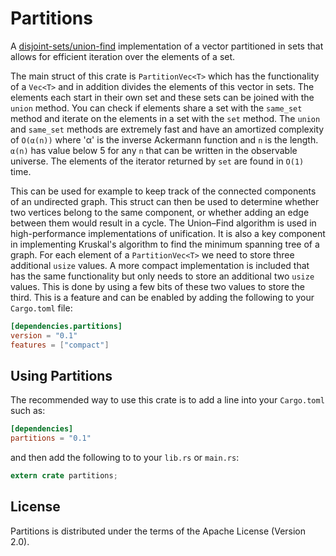# Partitions

A [disjoint-sets/union-find] implementation of a vector partitioned in sets that
allows for efficient iteration over the elements of a set.

The main struct of this crate is `PartitionVec<T>` which has the functionality
of a `Vec<T>` and in addition divides the elements of this vector in sets.
The elements each start in their own set and these sets can be joined with the
`union` method. You can check if elements share a set with the `same_set` method
and iterate on the elements in a set with the `set` method. The `union` and
`same_set` methods are extremely fast and have an amortized complexity of
`O(α(n))` where 'α' is the inverse Ackermann function and `n` is the length.
`α(n)` has value below 5 for any `n` that can be written in the observable
universe. The elements of the iterator returned by `set` are found in `O(1)`
time.

This can be used for example to keep track of the connected components of an
undirected graph. This struct can then be used to determine whether two vertices
belong to the same component, or whether adding an edge between them would
result in a cycle. The Union–Find algorithm is used in high-performance
implementations of unification. It is also a key component in implementing
Kruskal's algorithm to find the minimum spanning tree of a graph.
For each element of a `PartitionVec<T>` we need to store three additional
`usize` values. A more compact implementation is included that has the same
functionality but only needs to store an additional two `usize` values.
This is done by using a few bits of these two values to store the third.
This is a feature and can be enabled by adding the following to your
`Cargo.toml` file:
```toml
[dependencies.partitions]
version = "0.1"
features = ["compact"]
```

[disjoint-sets/union-find]:
https://en.wikipedia.org/wiki/Disjoint-set_data_structure

## Using Partitions

The recommended way to use this crate is to add a line into your `Cargo.toml`
such as:

```toml
[dependencies]
partitions = "0.1"
```

and then add the following to to your `lib.rs` or `main.rs`:

```rust
extern crate partitions;
```

## License

Partitions is distributed under the terms of the Apache License (Version 2.0).
